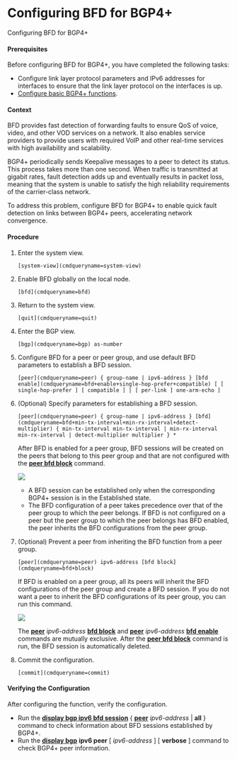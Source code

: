 Configuring BFD for BGP4+
=========================

Configuring BFD for BGP4+

#### Prerequisites

Before configuring BFD for BGP4+, you have completed the following tasks:

* Configure link layer protocol parameters and IPv6 addresses for interfaces to ensure that the link layer protocol on the interfaces is up.
* [Configure basic BGP4+ functions](vrp_bgp6_cfg_0006.html).

#### Context

BFD provides fast detection of forwarding faults to ensure QoS of voice, video, and other VOD services on a network. It also enables service providers to provide users with required VoIP and other real-time services with high availability and scalability.

BGP4+ periodically sends Keepalive messages to a peer to detect its status. This process takes more than one second. When traffic is transmitted at gigabit rates, fault detection adds up and eventually results in packet loss, meaning that the system is unable to satisfy the high reliability requirements of the carrier-class network.

To address this problem, configure BFD for BGP4+ to enable quick fault detection on links between BGP4+ peers, accelerating network convergence.


#### Procedure

1. Enter the system view.
   
   
   ```
   [system-view](cmdqueryname=system-view)
   ```
2. Enable BFD globally on the local node.
   
   
   ```
   [bfd](cmdqueryname=bfd)
   ```
3. Return to the system view.
   
   
   ```
   [quit](cmdqueryname=quit)
   ```
4. Enter the BGP view.
   
   
   ```
   [bgp](cmdqueryname=bgp) as-number
   ```
5. Configure BFD for a peer or peer group, and use default BFD parameters to establish a BFD session.
   
   
   ```
   [peer](cmdqueryname=peer) { group-name | ipv6-address } [bfd enable](cmdqueryname=bfd+enable+single-hop-prefer+compatible) [ [ single-hop-prefer ] [ compatible ] | [ per-link ] one-arm-echo ]
   ```
6. (Optional) Specify parameters for establishing a BFD session.
   
   
   ```
   [peer](cmdqueryname=peer) { group-name | ipv6-address } [bfd](cmdqueryname=bfd+min-tx-interval+min-rx-interval+detect-multiplier) { min-tx-interval min-tx-interval | min-rx-interval min-rx-interval | detect-multiplier multiplier } *
   ```
   
   After BFD is enabled for a peer group, BFD sessions will be created on the peers that belong to this peer group and that are not configured with the [**peer bfd block**](cmdqueryname=peer+bfd+block) command.
   
   ![](public_sys-resources/note_3.0-en-us.png) 
   * A BFD session can be established only when the corresponding BGP4+ session is in the Established state.
   * The BFD configuration of a peer takes precedence over that of the peer group to which the peer belongs. If BFD is not configured on a peer but the peer group to which the peer belongs has BFD enabled, the peer inherits the BFD configurations from the peer group.
7. (Optional) Prevent a peer from inheriting the BFD function from a peer group.
   
   
   ```
   [peer](cmdqueryname=peer) ipv6-address [bfd block](cmdqueryname=bfd+block)
   ```
   
   If BFD is enabled on a peer group, all its peers will inherit the BFD configurations of the peer group and create a BFD session. If you do not want a peer to inherit the BFD configurations of its peer group, you can run this command.
   
   ![](public_sys-resources/note_3.0-en-us.png) 
   
   The [**peer**](cmdqueryname=peer) *ipv6-address* [**bfd block**](cmdqueryname=bfd+block) and [**peer**](cmdqueryname=peer) *ipv6-address* [**bfd enable**](cmdqueryname=bfd+enable) commands are mutually exclusive. After the [**peer bfd block**](cmdqueryname=peer+bfd+block) command is run, the BFD session is automatically deleted.
8. Commit the configuration.
   
   
   ```
   [commit](cmdqueryname=commit)
   ```

#### Verifying the Configuration

After configuring the function, verify the configuration.

* Run the [**display bgp ipv6 bfd session**](cmdqueryname=display+bgp+ipv6+bfd+session) { [**peer**](cmdqueryname=peer) *ipv6-address* | **all** } command to check information about BFD sessions established by BGP4+.
* Run the [**display bgp**](cmdqueryname=display+bgp) **ipv6 peer** [ *ipv6-address* ] [ **verbose** ] command to check BGP4+ peer information.